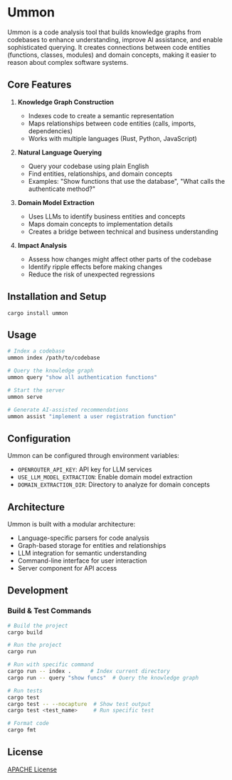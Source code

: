 # Ummon

Ummon is a code analysis tool that builds knowledge graphs from codebases to enhance understanding, improve AI assistance, and enable sophisticated querying. It creates connections between code entities (functions, classes, modules) and domain concepts, making it easier to reason about complex software systems.

## Core Features

1. **Knowledge Graph Construction**
   - Indexes code to create a semantic representation
   - Maps relationships between code entities (calls, imports, dependencies)
   - Works with multiple languages (Rust, Python, JavaScript)

2. **Natural Language Querying**
   - Query your codebase using plain English
   - Find entities, relationships, and domain concepts
   - Examples: "Show functions that use the database", "What calls the authenticate method?"

3. **Domain Model Extraction**
   - Uses LLMs to identify business entities and concepts
   - Maps domain concepts to implementation details
   - Creates a bridge between technical and business understanding

4. **Impact Analysis**
   - Assess how changes might affect other parts of the codebase
   - Identify ripple effects before making changes
   - Reduce the risk of unexpected regressions

## Installation and Setup

```
cargo install ummon
```

## Usage

```bash
# Index a codebase
ummon index /path/to/codebase

# Query the knowledge graph
ummon query "show all authentication functions"

# Start the server
ummon serve

# Generate AI-assisted recommendations
ummon assist "implement a user registration function"
```

## Configuration

Ummon can be configured through environment variables:

- `OPENROUTER_API_KEY`: API key for LLM services
- `USE_LLM_MODEL_EXTRACTION`: Enable domain model extraction
- `DOMAIN_EXTRACTION_DIR`: Directory to analyze for domain concepts

## Architecture

Ummon is built with a modular architecture:
- Language-specific parsers for code analysis
- Graph-based storage for entities and relationships
- LLM integration for semantic understanding
- Command-line interface for user interaction
- Server component for API access

## Development

### Build & Test Commands
```bash
# Build the project
cargo build

# Run the project
cargo run

# Run with specific command
cargo run -- index .      # Index current directory
cargo run -- query "show funcs"  # Query the knowledge graph

# Run tests
cargo test
cargo test -- --nocapture  # Show test output
cargo test <test_name>     # Run specific test

# Format code
cargo fmt
```

## License

[APACHE License](LICENSE)
